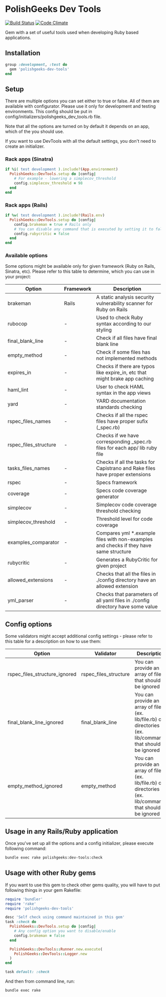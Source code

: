 # PolishGeeks Dev Tools

[![Build Status](https://travis-ci.org/polishgeeks/polishgeeks-dev-tools.png)](https://travis-ci.org/polishgeeks/polishgeeks-dev-tools)
[![Code Climate](https://codeclimate.com/github/polishgeeks/polishgeeks-dev-tools/badges/gpa.svg)](https://codeclimate.com/github/polishgeeks/polishgeeks-dev-tools)

Gem with a set of useful tools used when developing Ruby based applications.

## Installation

```ruby
group :development, :test do
  gem 'polishgeeks-dev-tools'
end
```

## Setup

There are multiple options you can set either to true or false. All of them are available with configurator. Please use it only for development and testing environments. This config should be put in config/initializers/polishgeeks_dev_tools.rb file.

Note that all the options are turned on by default it depends on an app, which of the you should use.

If you want to use DevTools with all the default settings, you don't need to create an initializer.

### Rack apps (Sinatra)
```ruby
if %i( test development ).include?(App.environment)
  PolishGeeks::DevTools.setup do |config|
    # For example - lowering a simplecov_threshold
    config.simplecov_threshold = 98
  end
end
```
### Rack apps (Rails)
```ruby
if %w( test development ).include?(Rails.env)
  PolishGeeks::DevTools.setup do |config|
    config.brakeman = true # Rails only
    # You can disable any command that is executed by setting it to false
    config.rubycritic = false
  end
end
```

### Available options

Some options might be available only for given framework (Ruby on Rails, Sinatra, etc). Please refer to this table to
determine, which you can use in your project:

| Option                | Framework | Description                                                                           |
|-----------------------|-----------|---------------------------------------------------------------------------------------|
| brakeman              | Rails     | A static analysis security vulnerability scanner for Ruby on Rails                    |
| rubocop               | -         | Used to check Ruby syntax according to our styling                                    |
| final_blank_line      | -         | Check if all files have final blank line                                              |
| empty_method          | -         | Check if some files has not implemented methods                                              |
| expires_in            | -         | Checks if there are typos like expire_in, etc that might brake app caching            |
| haml_lint             | -         | User to check HAML syntax in the app views                                            |
| yard                  | -         | YARD documentation standards checking                                                 |
| rspec_files_names     | -         | Checks if all the rspec files have proper sufix (_spec.rb)                            |
| rspec_files_structure | -         | Checks if we have corresponding _spec.rb files for each app/ lib ruby file            |
| tasks_files_names     | -         | Checks if all the tasks for Capistrano and Rake files have proper extensions          |
| rspec                 | -         | Specs framework                                                                       |
| coverage              | -         | Specs code coverage generator                                                         |
| simplecov             | -         | Simplecov code coverage threshold checking                                            |
| simplecov_threshold   | -         | Threshold level for code coverage                                                     |
| examples_comparator   | -         | Compares yml *.example files with non-examples and checks if they have same structure |
| rubycritic            | -         | Generates a RubyCritic for given project                                              |
| allowed_extensions    | -         | Checks that all the files in ./config directory have an allowed extension             |
| yml_parser            | -         | Checks that parameters of all yaml files in ./config directory have some value        |

## Config options

Some validators might accept additional config settings - please refer to this table for a description on how to use them:

| Option                        | Validator             | Description                                                                                                 |
|-------------------------------|-----------------------|-------------------------------------------------------------------------------------------------------------|
| rspec_files_structure_ignored | rspec_files_structure | You can provide an array of files that should be ignored                                                    |
| final_blank_line_ignored      | final_blank_line      | You can provide an array of files (ex. lib/file.rb) or directories (ex. lib/command) that should be ignored |
| empty_method_ignored          | empty_method          | You can provide an array of files (ex. lib/file.rb) or directories (ex. lib/command) that should be ignored |

## Usage in any Rails/Ruby application

Once you've set up all the options and a config initializer, please execute following command:

```bash
bundle exec rake polishgeeks:dev-tools:check
```

## Usage with other Ruby gems

If you want to use this gem to check other gems quality, you will have to put following things in your gem Rakefile:

```ruby
require 'bundler'
require 'rake'
require 'polishgeeks-dev-tools'

desc 'Self check using command maintained in this gem'
task :check do
  PolishGeeks::DevTools.setup do |config|
    # Any config option you want to disable/enable
    config.brakeman = false
  end

  PolishGeeks::DevTools::Runner.new.execute(
    PolishGeeks::DevTools::Logger.new
  )
end

task default: :check
```

And then from command line, run:

```bash
bundle exec rake
```
